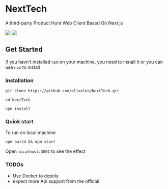 # NextTech
A third-party Product Hunt Web Client Based On Next.js

![](https://i.imgur.com/aokFwoU.png)
![](https://i.imgur.com/Z1YEBzh.png)
## Get Started

If you havn't installed `npm` on your machine, you need to install it or you can use `nvm` to install

### Installation

```
git clone https://github.com/alivelee/NextTech.git

cd NextTech

npm install
```

### Quick start

To run on local machine

```
npm build && npm start
```
Open `localhost:3001` to see the effect

### TODOs

* Use Docker to depoly
* expect more Api support from the official

